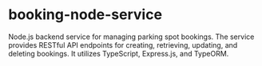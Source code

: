 # booking-node-service
Node.js backend service for managing parking spot bookings. The service provides RESTful API endpoints for creating, retrieving, updating, and deleting bookings. It utilizes TypeScript, Express.js, and TypeORM.
